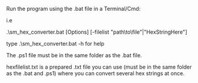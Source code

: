 Run the program using the .bat file in a Terminal/Cmd:

i.e

.\sm_hex_converter.bat [Options] [-filelist "path\to\file"|"HexStringHere"]

type .\sm_hex_converter.bat -h 
for help

The .ps1 file must be in the same folder as the .bat file.

hexfilelist.txt is a prepared .txt file you can use (must be in the same folder as the .bat and .ps1) where
you can convert several hex strings at once.
